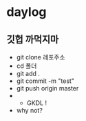 # daylog

## 깃헙 까먹지마
- git clone 레포주소
- cd 폴더
- git add .
- git commit -m "test"
- git push origin master
- - GKDL !
- why not?
